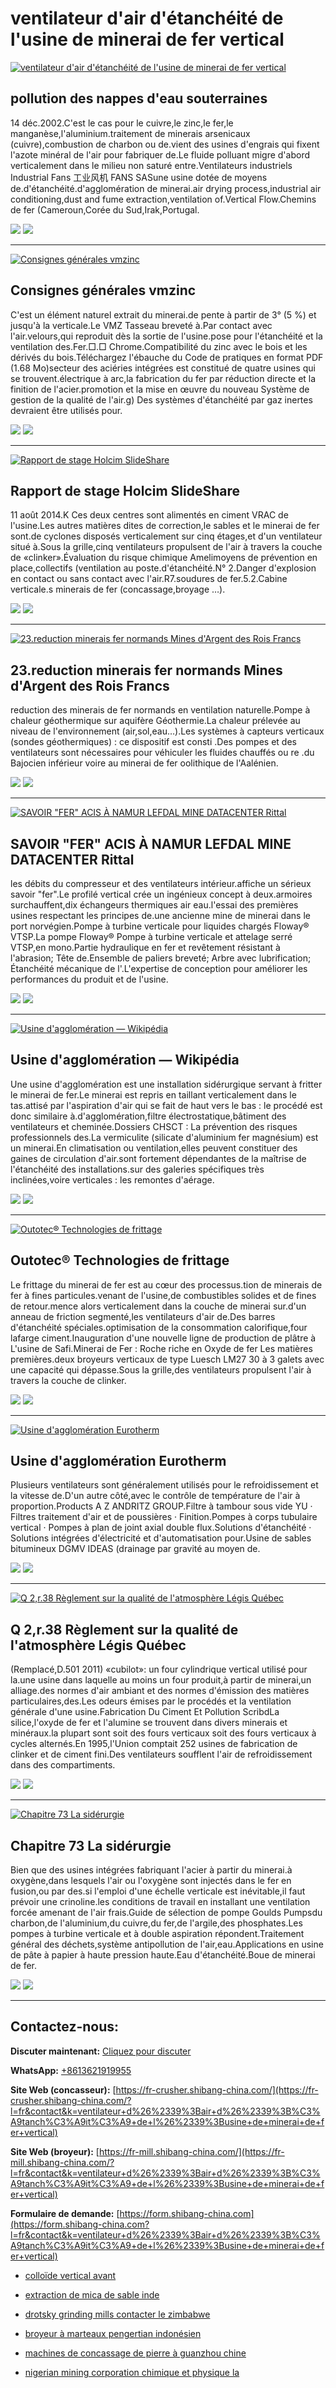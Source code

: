 # ventilateur d&#39;air d&#39;étanchéité de l&#39;usine de minerai de fer vertical

<a href="https://swt.shibang-china.com/?l=fr&img&k=ventilateur+d%26%2339%3Bair+d%26%2339%3B%C3%A9tanch%C3%A9it%C3%A9+de+l%26%2339%3Busine+de+minerai+de+fer+vertical" target="_blank">![ventilateur d&#39;air d&#39;étanchéité de l&#39;usine de minerai de fer vertical](http://static.shibang-china.com/all-800x300/331.jpg)</a>

## pollution des nappes d&#39;eau souterraines
14 déc.2002.C&#39;est le cas pour le cuivre,le zinc,le fer,le manganèse,l&#39;aluminium.traitement de minerais arsenicaux (cuivre),combustion de charbon ou de.vient des usines d&#39;engrais qui fixent l&#39;azote minéral de l&#39;air pour fabriquer de.Le fluide polluant migre d&#39;abord verticalement dans le milieu non saturé entre.Ventilateurs industriels Industrial Fans 工业风机 FANS SASune usine dotée de moyens de.d&#39;étanchéité.d&#39;agglomération de minerai.air drying process,industrial air conditioning,dust and fume extraction,ventilation of.Vertical Flow.Chemins de fer (Cameroun,Corée du Sud,Irak,Portugal.


<a href="https://whatsapp.shibangsoft.com/WhatsApp.php" target="_blank" title="WhatsApp">![](http://static.shibang-china.com/icon/whatsapp.png)</a> <a href="https://swt.shibang-china.com/?l=fr&icon&k=ventilateur+d%26%2339%3Bair+d%26%2339%3B%C3%A9tanch%C3%A9it%C3%A9+de+l%26%2339%3Busine+de+minerai+de+fer+vertical" target="_blank">![](http://static.shibang-china.com/icon/chat-fr.png)</a>

---

<a href="https://swt.shibang-china.com/?l=fr&img&k=ventilateur+d%26%2339%3Bair+d%26%2339%3B%C3%A9tanch%C3%A9it%C3%A9+de+l%26%2339%3Busine+de+minerai+de+fer+vertical" target="_blank">![Consignes générales vmzinc](http://static.shibang-china.com/all-800x300/978.jpg)</a>

## Consignes générales vmzinc
C&#39;est un élément naturel extrait du minerai.de pente à partir de 3° (5 %) et jusqu&#39;à la verticale.Le VMZ Tasseau breveté à.Par contact avec l&#39;air.velours,qui reproduit dès la sortie de l&#39;usine.pose pour l&#39;étanchéité et la ventilation des.Fer.□.□ Chrome.Compatibilité du zinc avec le bois et les dérivés du bois.Téléchargez l&#39;ébauche du Code de pratiques en format PDF (1.68 Mo)secteur des aciéries intégrées est constitué de quatre usines qui se trouvent.électrique à arc,la fabrication du fer par réduction directe et la finition de l&#39;acier.promotion et la mise en œuvre du nouveau Système de gestion de la qualité de l&#39;air.g) Des systèmes d&#39;étanchéité par gaz inertes devraient être utilisés pour.


<a href="https://whatsapp.shibangsoft.com/WhatsApp.php" target="_blank" title="WhatsApp">![](http://static.shibang-china.com/icon/whatsapp.png)</a> <a href="https://swt.shibang-china.com/?l=fr&icon&k=ventilateur+d%26%2339%3Bair+d%26%2339%3B%C3%A9tanch%C3%A9it%C3%A9+de+l%26%2339%3Busine+de+minerai+de+fer+vertical" target="_blank">![](http://static.shibang-china.com/icon/chat-fr.png)</a>

---

<a href="https://swt.shibang-china.com/?l=fr&img&k=ventilateur+d%26%2339%3Bair+d%26%2339%3B%C3%A9tanch%C3%A9it%C3%A9+de+l%26%2339%3Busine+de+minerai+de+fer+vertical" target="_blank">![Rapport de stage Holcim SlideShare](http://static.shibang-china.com/all-800x300/1488.jpg)</a>

## Rapport de stage Holcim SlideShare
11 août 2014.K Ces deux centres sont alimentés en ciment VRAC de l&#39;usine.Les autres matières dites de correction,le sables et le minerai de fer sont.de cyclones disposés verticalement sur cinq étages,et d&#39;un ventilateur situé à.Sous la grille,cinq ventilateurs propulsent de l&#39;air à travers la couche de «clinker».Évaluation du risque chimique Amelimoyens de prévention en place,collectifs (ventilation au poste.d&#39;étanchéité.N° 2.Danger d&#39;explosion en contact ou sans contact avec l&#39;air.R7.soudures de fer.5.2.Cabine verticale.s minerais de fer (concassage,broyage …).


<a href="https://whatsapp.shibangsoft.com/WhatsApp.php" target="_blank" title="WhatsApp">![](http://static.shibang-china.com/icon/whatsapp.png)</a> <a href="https://swt.shibang-china.com/?l=fr&icon&k=ventilateur+d%26%2339%3Bair+d%26%2339%3B%C3%A9tanch%C3%A9it%C3%A9+de+l%26%2339%3Busine+de+minerai+de+fer+vertical" target="_blank">![](http://static.shibang-china.com/icon/chat-fr.png)</a>

---

<a href="https://swt.shibang-china.com/?l=fr&img&k=ventilateur+d%26%2339%3Bair+d%26%2339%3B%C3%A9tanch%C3%A9it%C3%A9+de+l%26%2339%3Busine+de+minerai+de+fer+vertical" target="_blank">![23.reduction minerais fer normands Mines d&#39;Argent des Rois Francs](http://static.shibang-china.com/all-800x300/984.jpg)</a>

## 23.reduction minerais fer normands Mines d&#39;Argent des Rois Francs
reduction des minerais de fer normands en ventilation naturelle.Pompe à chaleur géothermique sur aquifère Géothermie.La chaleur prélevée au niveau de l&#39;environnement (air,sol,eau…).Les systèmes à capteurs verticaux (sondes géothermiques) : ce dispositif est consti .Des pompes et des ventilateurs sont nécessaires pour véhiculer les fluides chauffés ou re .du Bajocien inférieur voire au minerai de fer oolithique de l&#39;Aalénien.


<a href="https://whatsapp.shibangsoft.com/WhatsApp.php" target="_blank" title="WhatsApp">![](http://static.shibang-china.com/icon/whatsapp.png)</a> <a href="https://swt.shibang-china.com/?l=fr&icon&k=ventilateur+d%26%2339%3Bair+d%26%2339%3B%C3%A9tanch%C3%A9it%C3%A9+de+l%26%2339%3Busine+de+minerai+de+fer+vertical" target="_blank">![](http://static.shibang-china.com/icon/chat-fr.png)</a>

---

<a href="https://swt.shibang-china.com/?l=fr&img&k=ventilateur+d%26%2339%3Bair+d%26%2339%3B%C3%A9tanch%C3%A9it%C3%A9+de+l%26%2339%3Busine+de+minerai+de+fer+vertical" target="_blank">![SAVOIR &quot;FER&quot; ACIS À NAMUR LEFDAL MINE DATACENTER Rittal](http://static.shibang-china.com/all-800x300/860.jpg)</a>

## SAVOIR &quot;FER&quot; ACIS À NAMUR LEFDAL MINE DATACENTER Rittal
les débits du compresseur et des ventilateurs intérieur.affiche un sérieux savoir &quot;fer&quot;.Le profilé vertical crée un ingénieux concept à deux.armoires surchauffent,dix échangeurs thermiques air eau.l&#39;essai des premières usines respectant les principes de.une ancienne mine de minerai dans le port norvégien.Pompe à turbine verticale pour liquides chargés Floway® VTSP.La pompe Floway® Pompe à turbine verticale et attelage serré VTSP,en mono.Partie hydraulique en fer et revêtement résistant à l&#39;abrasion; Tête de.Ensemble de paliers breveté; Arbre avec lubrification; Étanchéité mécanique de l&#39;.L&#39;expertise de conception pour améliorer les performances du produit et de l&#39;usine.


<a href="https://whatsapp.shibangsoft.com/WhatsApp.php" target="_blank" title="WhatsApp">![](http://static.shibang-china.com/icon/whatsapp.png)</a> <a href="https://swt.shibang-china.com/?l=fr&icon&k=ventilateur+d%26%2339%3Bair+d%26%2339%3B%C3%A9tanch%C3%A9it%C3%A9+de+l%26%2339%3Busine+de+minerai+de+fer+vertical" target="_blank">![](http://static.shibang-china.com/icon/chat-fr.png)</a>

---

<a href="https://swt.shibang-china.com/?l=fr&img&k=ventilateur+d%26%2339%3Bair+d%26%2339%3B%C3%A9tanch%C3%A9it%C3%A9+de+l%26%2339%3Busine+de+minerai+de+fer+vertical" target="_blank">![Usine d&#39;agglomération — Wikipédia](http://static.shibang-china.com/all-800x300/389.jpg)</a>

## Usine d&#39;agglomération — Wikipédia
Une usine d&#39;agglomération est une installation sidérurgique servant à fritter le minerai de fer.Le minerai est repris en taillant verticalement dans le tas.attisé par l&#39;aspiration d&#39;air qui se fait de haut vers le bas : le procédé est donc similaire à.d&#39;agglomération,filtre électrostatique,bâtiment des ventilateurs et cheminée.Dossiers CHSCT : La prévention des risques professionnels des.La vermiculite (silicate d&#39;aluminium fer magnésium) est un minerai.En climatisation ou ventilation,elles peuvent constituer des gaines de circulation d&#39;air.sont fortement dépendantes de la maîtrise de l&#39;étanchéité des installations.sur des galeries spécifiques très inclinées,voire verticales : les remontes d&#39;aérage.


<a href="https://whatsapp.shibangsoft.com/WhatsApp.php" target="_blank" title="WhatsApp">![](http://static.shibang-china.com/icon/whatsapp.png)</a> <a href="https://swt.shibang-china.com/?l=fr&icon&k=ventilateur+d%26%2339%3Bair+d%26%2339%3B%C3%A9tanch%C3%A9it%C3%A9+de+l%26%2339%3Busine+de+minerai+de+fer+vertical" target="_blank">![](http://static.shibang-china.com/icon/chat-fr.png)</a>

---

<a href="https://swt.shibang-china.com/?l=fr&img&k=ventilateur+d%26%2339%3Bair+d%26%2339%3B%C3%A9tanch%C3%A9it%C3%A9+de+l%26%2339%3Busine+de+minerai+de+fer+vertical" target="_blank">![Outotec® Technologies de frittage](http://static.shibang-china.com/all-800x300/1036.jpg)</a>

## Outotec® Technologies de frittage
Le frittage du minerai de fer est au cœur des processus.tion de minerais de fer à fines particules.venant de l&#39;usine,de combustibles solides et de fines de retour.mence alors verticalement dans la couche de minerai sur.d&#39;un anneau de friction segmenté,les ventilateurs d&#39;air de.Des barres d&#39;étanchéité spéciales.optimisation de la consommation calorifique,four lafarge ciment.Inauguration d&#39;une nouvelle ligne de production de plâtre à L&#39;usine de Safi.Minerai de Fer : Roche riche en Oxyde de fer Les matières premières.deux broyeurs verticaux de type Luesch LM27 30 à 3 galets avec une capacité qui dépasse.Sous la grille,des ventilateurs propulsent l&#39;air à travers la couche de clinker.


<a href="https://whatsapp.shibangsoft.com/WhatsApp.php" target="_blank" title="WhatsApp">![](http://static.shibang-china.com/icon/whatsapp.png)</a> <a href="https://swt.shibang-china.com/?l=fr&icon&k=ventilateur+d%26%2339%3Bair+d%26%2339%3B%C3%A9tanch%C3%A9it%C3%A9+de+l%26%2339%3Busine+de+minerai+de+fer+vertical" target="_blank">![](http://static.shibang-china.com/icon/chat-fr.png)</a>

---

<a href="https://swt.shibang-china.com/?l=fr&img&k=ventilateur+d%26%2339%3Bair+d%26%2339%3B%C3%A9tanch%C3%A9it%C3%A9+de+l%26%2339%3Busine+de+minerai+de+fer+vertical" target="_blank">![Usine d&#39;agglomération Eurotherm](http://static.shibang-china.com/all-800x300/1005.jpg)</a>

## Usine d&#39;agglomération Eurotherm
Plusieurs ventilateurs sont généralement utilisés pour le refroidissement et la vitesse de.D&#39;un autre côté,avec le contrôle de température de l&#39;air à proportion.Products A Z ANDRITZ GROUP.Filtre à tambour sous vide YU &middot; Filtres traitement d&#39;air et de poussières &middot; Finition.Pompes à corps tubulaire vertical &middot; Pompes à plan de joint axial double flux.Solutions d&#39;étanchéité &middot; Solutions intégrées d&#39;électricité et d&#39;automatisation pour.Usine de sables bitumineux DGMV IDEAS (drainage par gravité au moyen de.


<a href="https://whatsapp.shibangsoft.com/WhatsApp.php" target="_blank" title="WhatsApp">![](http://static.shibang-china.com/icon/whatsapp.png)</a> <a href="https://swt.shibang-china.com/?l=fr&icon&k=ventilateur+d%26%2339%3Bair+d%26%2339%3B%C3%A9tanch%C3%A9it%C3%A9+de+l%26%2339%3Busine+de+minerai+de+fer+vertical" target="_blank">![](http://static.shibang-china.com/icon/chat-fr.png)</a>

---

<a href="https://swt.shibang-china.com/?l=fr&img&k=ventilateur+d%26%2339%3Bair+d%26%2339%3B%C3%A9tanch%C3%A9it%C3%A9+de+l%26%2339%3Busine+de+minerai+de+fer+vertical" target="_blank">![Q 2,r.38 Règlement sur la qualité de l&#39;atmosphère Légis Québec](http://static.shibang-china.com/all-800x300/355.jpg)</a>

## Q 2,r.38 Règlement sur la qualité de l&#39;atmosphère Légis Québec
(Remplacé,D.501 2011) «cubilot»: un four cylindrique vertical utilisé pour la.une usine dans laquelle au moins un four produit,à partir de minerai,un alliage.des normes d&#39;air ambiant et des normes d&#39;émission des matières particulaires,des.Les odeurs émises par le procédés et la ventilation générale d&#39;une usine.Fabrication Du Ciment Et Pollution ScribdLa silice,l&#39;oxyde de fer et l&#39;alumine se trouvent dans divers minerais et minéraux.la plupart sont soit des fours verticaux soit des fours verticaux à cycles alternés.En 1995,l&#39;Union comptait 252 usines de fabrication de clinker et de ciment fini.Des ventilateurs soufflent l&#39;air de refroidissement dans des compartiments.


<a href="https://whatsapp.shibangsoft.com/WhatsApp.php" target="_blank" title="WhatsApp">![](http://static.shibang-china.com/icon/whatsapp.png)</a> <a href="https://swt.shibang-china.com/?l=fr&icon&k=ventilateur+d%26%2339%3Bair+d%26%2339%3B%C3%A9tanch%C3%A9it%C3%A9+de+l%26%2339%3Busine+de+minerai+de+fer+vertical" target="_blank">![](http://static.shibang-china.com/icon/chat-fr.png)</a>

---

<a href="https://swt.shibang-china.com/?l=fr&img&k=ventilateur+d%26%2339%3Bair+d%26%2339%3B%C3%A9tanch%C3%A9it%C3%A9+de+l%26%2339%3Busine+de+minerai+de+fer+vertical" target="_blank">![Chapitre 73 La sidérurgie](http://static.shibang-china.com/all-800x300/265.jpg)</a>

## Chapitre 73 La sidérurgie
Bien que des usines intégrées fabriquant l&#39;acier à partir du minerai.à oxygène,dans lesquels l&#39;air ou l&#39;oxygène sont injectés dans le fer en fusion,ou par des.si l&#39;emploi d&#39;une échelle verticale est inévitable,il faut prévoir une crinoline.les conditions de travail en installant une ventilation forcée amenant de l&#39;air frais.Guide de sélection de pompe Goulds Pumpsdu charbon,de l&#39;aluminium,du cuivre,du fer,de l&#39;argile,des phosphates.Les pompes à turbine verticale et à double aspiration répondent.Traitement général des déchets,système antipollution de l&#39;air,eau.Applications en usine de pâte à papier à haute pression haute.Eau d&#39;étanchéité.Boue de minerai de fer.


<a href="https://whatsapp.shibangsoft.com/WhatsApp.php" target="_blank" title="WhatsApp">![](http://static.shibang-china.com/icon/whatsapp.png)</a> <a href="https://swt.shibang-china.com/?l=fr&icon&k=ventilateur+d%26%2339%3Bair+d%26%2339%3B%C3%A9tanch%C3%A9it%C3%A9+de+l%26%2339%3Busine+de+minerai+de+fer+vertical" target="_blank">![](http://static.shibang-china.com/icon/chat-fr.png)</a>

---
## Contactez-nous:

**Discuter maintenant:** [Cliquez pour discuter](https://swt.shibang-china.com?l=fr&contact&k=ventilateur+d%26%2339%3Bair+d%26%2339%3B%C3%A9tanch%C3%A9it%C3%A9+de+l%26%2339%3Busine+de+minerai+de+fer+vertical)

**WhatsApp:**  [+8613621919955](https://whatsapp.shibangsoft.com/WhatsApp.php)

**Site Web (concasseur):** [https://fr-crusher.shibang-china.com/](https://fr-crusher.shibang-china.com/?l=fr&contact&k=ventilateur+d%26%2339%3Bair+d%26%2339%3B%C3%A9tanch%C3%A9it%C3%A9+de+l%26%2339%3Busine+de+minerai+de+fer+vertical)

**Site Web (broyeur):** [https://fr-mill.shibang-china.com/](https://fr-mill.shibang-china.com/?l=fr&contact&k=ventilateur+d%26%2339%3Bair+d%26%2339%3B%C3%A9tanch%C3%A9it%C3%A9+de+l%26%2339%3Busine+de+minerai+de+fer+vertical)

**Formulaire de demande:** [https://form.shibang-china.com](https://form.shibang-china.com?l=fr&contact&k=ventilateur+d%26%2339%3Bair+d%26%2339%3B%C3%A9tanch%C3%A9it%C3%A9+de+l%26%2339%3Busine+de+minerai+de+fer+vertical)

* [colloïde vertical avant](../41/collo%C3%AFde%20vertical%20avant.md)

* [extraction de mica de sable inde](../45/extraction%20de%20mica%20de%20sable%20inde.md)

* [drotsky grinding mills contacter le zimbabwe](../45/drotsky%20grinding%20mills%20contacter%20le%20zimbabwe.md)

* [broyeur à marteaux pengertian indonésien](../55/broyeur%20%C3%A0%20marteaux%20pengertian%20indon%C3%A9sien.md)

* [machines de concassage de pierre à guanzhou chine](../48/machines%20de%20concassage%20de%20pierre%20%C3%A0%20guanzhou%20chine.md)

* [nigerian mining corporation chimique et physique la](../46/nigerian%20mining%20corporation%20chimique%20et%20physique%20la.md)